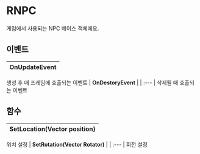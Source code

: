 # **RNPC**

게임에서 사용되는 NPC 베이스 객체에요. 
## **이벤트**

| **OnUpdateEvent** |
| :--- |
생성 후 매 프레임에 호출되는 이벤트 
| **OnDestoryEvent** |
| :--- |
삭제될 때 호출되는 이벤트 
## **함수**

| **SetLocation(Vector position)** |
| :--- |
위치 설정 
| **SetRotation(Vector Rotator)** |
| :--- |
회전 설정 
